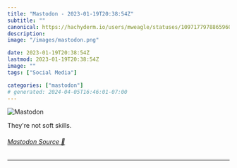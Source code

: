 ```yaml
---
title: "Mastodon - 2023-01-19T20:38:54Z"
subtitle: ""
canonical: https://hachyderm.io/users/mweagle/statuses/109717797886596083
description:
image: "/images/mastodon.png"

date: 2023-01-19T20:38:54Z
lastmod: 2023-01-19T20:38:54Z
image: ""
tags: ["Social Media"]

categories: ["mastodon"]
# generated: 2024-04-05T16:46:01-07:00
---
```

![Mastodon](/images/mastodon.png)

<p>They&#39;re not soft skills.</p>


###### [Mastodon Source 🐘](https://hachyderm.io/@mweagle/109717797886596083)

___
